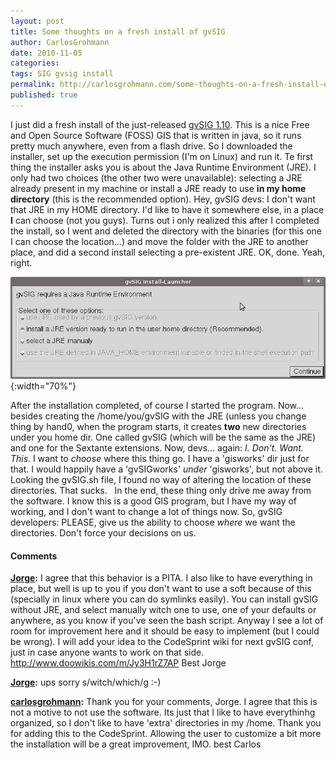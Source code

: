 ```yaml
---
layout: post
title: Some thoughts on a fresh install of gvSIG
author: CarlosGrohmann
date: 2010-11-05
categories: 
tags: SIG gvsig install
permalink: http://carlosgrohmann.com/some-thoughts-on-a-fresh-install-of-gvsig/
published: true
---
```



I just did a fresh install of the just-released [gvSIG 1.10](http://www.gvsig.org/web/projects/gvsig-desktop/official/gvsig-1.10/). This is a nice Free and Open Source Software (FOSS) GIS that is written in java, so it runs pretty much anywhere, even from a flash drive. So I downloaded the installer, set up the execution permission (I'm on Linux) and run it. Te first thing the installer asks you is about the Java Runtime Environment (JRE). I only had two choices (the other two were unavailable): selecting a JRE already present in my machine or install a JRE ready to use **in my home directory** (this is the recommended option). Hey, gvSIG devs: I don't want that JRE in my HOME directory. I'd like to have it somewhere else, in a place **I** can choose (not you guys). Turns out i only realized this after I completed the install, so I went and deleted the directory with the binaries (for this one I can choose the location...) and move the folder with the JRE to another place, and did a second install selecting a pre-existent JRE. OK, done. Yeah, right.    

![](/img/gvsig_install11.png){:width="70%"}    

After the installation completed, of course I started the program. Now... besides creating the /home/you/gvSIG with the JRE (unless you change thing by hand0, when the program starts, it creates **two** new directories under you home dir. One called gvSIG (which will be the same as the JRE) and one for the Sextante extensions. Now, devs... again: _I. Don't. Want. This._ I want to _choose_ where this thing go. I have a 'gisworks' dir just for that. I would happily have a 'gvSIGworks' _under_ 'gisworks', but not above it. Looking the gvSIG.sh file, I found no way of altering the location of these directories. That sucks.   In the end, these thing only drive me away from the software. I know this is a good GIS program, but I have my way of working, and I don't want to change a lot of things now. So, gvSIG developers: PLEASE, give us the ability to choose _where_ we want the directories. Don't force your decisions on us.



#### Comments

**[Jorge](#17 "2010-11-06 12:58:33"):** I agree that this behavior is a PITA. I also like to have everything in place, but well is up to you if you don't want to use a soft because of this (specially in linux where you can do symlinks easily). You can install gvSIG without JRE, and select manually witch one to use, one of your defaults or anywhere, as you know if you've seen the bash script. Anyway I see a lot of room for improvement here and it should be easy to implement (but I could be wrong). I will add your idea to the CodeSprint wiki for next gvSIG conf, just in case anyone wants to work on that side. http://www.doowikis.com/m/Jy3H1rZ7AP Best Jorge

**[Jorge](#18 "2010-11-06 13:33:48"):** ups sorry s/witch/which/g :-)

**[carlosgrohmann](#19 "2010-11-08 07:59:33"):** Thank you for your comments, Jorge. I agree that this is not a motive to not use the software. Its just that I like to have everythinhg organized, so I don't like to have 'extra' directories in my /home. Thank you for adding this to the CodeSprint. Allowing the user to customize a bit more the installation will be a great improvement, IMO. best Carlos



